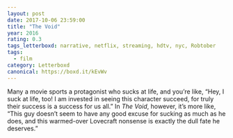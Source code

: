 ```yaml
---
layout: post 
date: 2017-10-06 23:59:00
title: "The Void"
year: 2016
rating: 0.3
tags_letterboxd: narrative, netflix, streaming, hdtv, nyc, Robtober
tags:
  - film
category: Letterboxd
canonical: https://boxd.it/kEvWv
---
```


Many a movie sports a protagonist who sucks at life, and you’re like, “Hey, I suck at life, too! I am invested in seeing this character succeed, for truly their success is a success for us all.” In <cite>The Void</cite>, however, it’s more like, “This guy doesn’t seem to have any good excuse for sucking as much as he does, and this warmed-over Lovecraft nonsense is exactly the dull fate he deserves.”